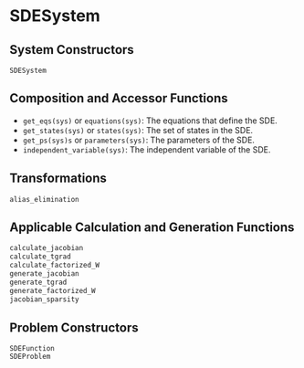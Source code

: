 # SDESystem

## System Constructors

```@docs
SDESystem
```

## Composition and Accessor Functions

- `get_eqs(sys)` or `equations(sys)`: The equations that define the SDE.
- `get_states(sys)` or `states(sys)`: The set of states in the SDE.
- `get_ps(sys)s` or `parameters(sys)`: The parameters of the SDE.
- `independent_variable(sys)`: The independent variable of the SDE.

## Transformations

```@docs
alias_elimination
```

## Applicable Calculation and Generation Functions

```julia
calculate_jacobian
calculate_tgrad
calculate_factorized_W
generate_jacobian
generate_tgrad
generate_factorized_W
jacobian_sparsity
```

## Problem Constructors

```@docs
SDEFunction
SDEProblem
```
